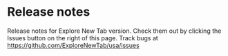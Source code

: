 # Release notes
Release notes for Explore New Tab version. Check them out by clicking the Issues button on the right of this page. Track bugs at https://github.com/ExploreNewTab/usa/issues
